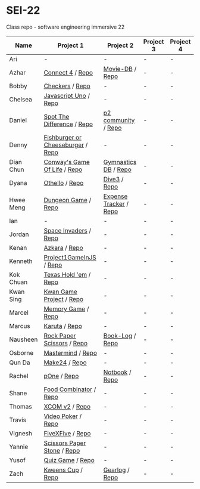 # SEI-22

Class repo - software engineering immersive 22

| Name | Project 1 | Project 2 | Project 3 | Project 4 |
| ---- | --------- |---------- | --------- | --------- |
|Ari|-|-|-|-|
|Azhar|[Connect 4](https://mdazharaw.github.io/connect-four/) / [Repo](https://github.com/mdazharaw/connect-four)|[Movie-DB](https://watcher-db.herokuapp.com/) / [Repo](https://github.com/mdazharaw/movie-db)|-|-|
|Bobby|[Checkers](https://bobbykwong.github.io/checkers_game/) / [Repo](https://github.com/bobbykwong/checkers_game)|-|-|-|
|Chelsea|[Javascript Uno](https://chelsejw.github.io/javascript-uno/) / [Repo](https://github.com/chelsejw/javascript-uno)|-|-|-|
|Daniel|[Spot The Difference](https://dannst.github.io/dans-spot-the-difference/) / [Repo](https://github.com/dannst/dans-spot-the-difference)|[p2 community](https://serene-eyrie-72116.herokuapp.com/) / [Repo](https://github.com/dannst/p2)|-|-|
|Denny|[Fishburger or Cheeseburger](https://dennywithane.github.io/SEI-22-Create-Your-Game/) / [Repo](https://github.com/DennyWithAnE/SEI-22-Create-Your-Game)|-|-|-|
|Dian Chun|[Conway's Game Of Life](https://wickker.github.io/project1-game/) / [Repo](https://github.com/wickker/project1-game)|[Gymnastics DB](https://gentle-castle-21661.herokuapp.com/) / [Repo](https://github.com/wickker/project2)|-|-|
|Dyana|[Othello](https://dyanawu.github.io/sei-proj-othello/) / [Repo](https://github.com/dyanawu/sei-proj-othello)|[Dive3](https://dive3.herokuapp.com/) / [Repo](https://github.com/dyanawu/sei-proj-dive3)|-|-|
|Hwee Meng|[Dungeon Game](https://hweemeng.github.io/project-1/) / [Repo](https://github.com/HweeMeng/project-1)|[Expense Tracker](https://murmuring-dusk-34398.herokuapp.com/) / [Repo](https://github.com/HweeMeng/project-2)|-|-|
|Ian|-|-|-|-|
|Jordan|[Space Invaders](https://jordanswp.github.io/SEI-22-Project-1-Space-Invaders/) / [Repo](https://github.com/jordanswp/SEI-22-Project-1-Space-Invaders)|-|-|-|
|Kenan|[Azkara](https://dev-seahouse.github.io/akzara_game/) / [Repo](https://github.com/dev-seahouse/akzara_game)|-|-|-|
|Kenneth|[Project1GameInJS](https://kenneththesheep.github.io/Project1GameInJS/) / [Repo](https://github.com/kenneththesheep/Project1GameInJS)|-|-|-|
|Kok Chuan|[Texas Hold 'em](https://kokchuantan.github.io/kokchuan-project1/) / [Repo](https://github.com/kokchuantan/kokchuan-project1)|-|-|-|
|Kwan Sing|[Kwan Game Project](https://kwansing14.github.io/Kwan-game-project/) / [Repo](https://github.com/kwansing14/Kwan-game-project)|-|-|-|
|Marcel|[Memory Game](https://marcelchia.github.io/MEMORY-GAME/) / [Repo](https://github.com/Marcelchia/MEMORY-GAME)|-|-|-|
|Marcus|[Karuta](https://marctanyh.github.io/Marcus-Project-1-Karuta/) / [Repo](https://github.com/marctanyh/Marcus-Project-1-Karuta)|-|-|-|
|Nausheen|[Rock Paper Scissors](https://nausheen-s.github.io/ROCK_PAPER_SCISSORS/) / [Repo](https://github.com/Nausheen-S/ROCK_PAPER_SCISSORS/)|[Book-Log](https://immense-ravine-85758.herokuapp.com/) / [Repo](https://github.com/Nausheen-S/BOOK-LOG)|-|-|
|Osborne|[Mastermind](https://osbornechan.github.io/mastermind/) / [Repo](https://github.com/osbornechan/mastermind)|-|-|-|
|Qun Da|[Make24](https://qundax.github.io/sei-22-project1) / [Repo](https://github.com/qundax/sei-22-project1)|-|-|-|
|Rachel|[pOne](https://rachelik.github.io/pOne/) / [Repo](https://github.com/Rachelik/pOne)|[Notbook](https://notbook.herokuapp.com/category) / [Repo](https://github.com/Rachelik/pTwo)|-|-|
|Shane|[Food Combinator](https://readyhash.github.io/FoodCombinator/) / [Repo](https://github.com/ReadyHash/FoodCombinator)|-|-|-|
|Thomas|[XCOM v2](https://thomasoh92.github.io/project-1-XCOM-v2/) / [Repo](https://github.com/ThomasOh92/project-1-XCOM-v2)|-|-|-|
|Travis|[Video Poker](https://travisenquiry.github.io/sei22-poker-game/) / [Repo](https://github.com/Travisenquiry/sei22-poker-game)|-|-|-|
|Vignesh|[FiveXFive](https://vigbit.github.io/SEI-project-1/) / [Repo](https://github.com/vigbit/SEI-project-1)|-|-|-|
|Yannie|[Scissors Paper Stone](https://yannieyeung.github.io/SEI-Project1-ScissorsPaperStone/) / [Repo](https://github.com/yannieyeung/SEI-Project1-ScissorsPaperStone)|-|-|-|
|Yusof|[Quiz Game](https://yusofgotboudine.github.io/Quiz-Game/) / [Repo](https://github.com/YusofGotboudine/Quiz-Game)|-|-|-|
|Zach|[Kweens Cup](https://zachariahchow.github.io/unit-1-project-Kweens-Cup/) / [Repo](https://github.com/zachariahchow/unit-1-project-Kweens-Cup)|[Gearlog](http://www.gearlog.ga/) / [Repo](https://github.com/zachariahchow/unit-2-project)|-|-|
